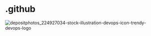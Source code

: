 # .github
![depositphotos_224927034-stock-illustration-devops-icon-trendy-devops-logo](https://github.com/asnocode/.github/assets/33103662/c68a6c7a-c9f9-463c-b59b-0a41bff15c86)
